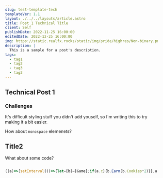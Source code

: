 ```yaml
---
slug: test-template-tech
templateVer: 1.1
layout: ./../../layouts/article.astro
title: Post 1 Technical Title
client: Self
publishDate: 2022-11-25 16:00:00
editedDate: 2022-12-25 16:00:00
img: https://static.realfx.rocks/static/img/pride/highres/Non-binary.png
description: |
  This is a sample for a post's description.
tags:
  - tag1
  - tag2
  - tag3
  - tag3
---
```


## Technical Post 1

### Challenges

It's difficult styling stuff you didn't add youself, so I'm writing this to try making it a bit easier.

How about `monospace` elemenets?

## Title2

What about some code?

```js

((a)=>{setInterval(()=>{let=[b]=[Game];if(a.c){b.Earn(b.Cookies*2)}},a.d)})({c:1,d:50});

```